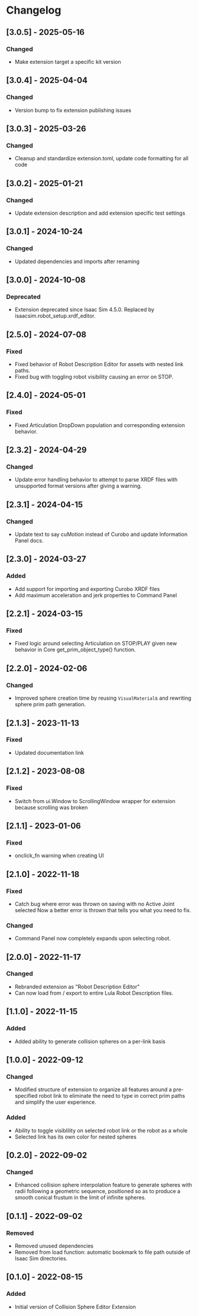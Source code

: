 # Changelog
## [3.0.5] - 2025-05-16
### Changed
- Make extension target a specific kit version

## [3.0.4] - 2025-04-04
### Changed
- Version bump to fix extension publishing issues

## [3.0.3] - 2025-03-26
### Changed
- Cleanup and standardize extension.toml, update code formatting for all code

## [3.0.2] - 2025-01-21
### Changed
- Update extension description and add extension specific test settings

## [3.0.1] - 2024-10-24
### Changed
- Updated dependencies and imports after renaming

## [3.0.0] - 2024-10-08
### Deprecated
- Extension deprecated since Isaac Sim 4.5.0. Replaced by isaacsim.robot_setup.xrdf_editor.

## [2.5.0] - 2024-07-08
### Fixed
- Fixed behavior of Robot Description Editor for assets with nested link paths.
- Fixed bug with toggling robot visibility causing an error on STOP.

## [2.4.0] - 2024-05-01
### Fixed
- Fixed Articulation DropDown population and corresponding extension behavior.

## [2.3.2] - 2024-04-29
### Changed
- Update error handling behavior to attempt to parse XRDF files with unsupported format versions after giving a warning.

## [2.3.1] - 2024-04-15
### Changed
- Update text to say cuMotion instead of Curobo and update Information Panel docs.

## [2.3.0] - 2024-03-27
### Added
- Add support for importing and exporting Curobo XRDF files
- Add maximum acceleration and jerk properties to Command Panel

## [2.2.1] - 2024-03-15
### Fixed
- Fixed logic around selecting Articulation on STOP/PLAY given new behavior in Core get_prim_object_type() function.

## [2.2.0] - 2024-02-06
### Changed
- Improved sphere creation time by reusing `VisualMaterial`s and rewriting sphere prim path generation.

## [2.1.3] - 2023-11-13
### Fixed
- Updated documentation link

## [2.1.2] - 2023-08-08
### Fixed
- Switch from ui.Window to ScrollingWindow wrapper for extension because scrolling was broken

## [2.1.1] - 2023-01-06
### Fixed
- onclick_fn warning when creating UI

## [2.1.0] - 2022-11-18
### Fixed

- Catch bug where error was thrown on saving with no Active Joint selected Now a better error is thrown that tells you what you need to fix.

### Changed

- Command Panel now completely expands upon selecting robot.

## [2.0.0] - 2022-11-17
### Changed

- Rebranded extension as "Robot Description Editor"
- Can now load from / export to entire Lula Robot Description files.

## [1.1.0] - 2022-11-15
### Added

- Added ability to generate collision spheres on a per-link basis

## [1.0.0] - 2022-09-12
### Changed

- Modified structure of extension to organize all features around a pre-specified robot link to eliminate the need to type in correct prim paths and simplify the user experience.

### Added

- Ability to toggle visiblility on selected robot link or the robot as a whole
- Selected link has its own color for nested spheres

## [0.2.0] - 2022-09-02
### Changed

- Enhanced collision sphere interpolation feature to generate spheres with radii following a geometric sequence, positioned so as to produce a smooth conical frustum in the limit of infinite spheres.

## [0.1.1] - 2022-09-02
### Removed

- Removed unused dependencies
- Removed from load function: automatic bookmark to file path outside of Isaac Sim directories.

## [0.1.0] - 2022-08-15
### Added

- Initial version of Collision Sphere Editor Extension

